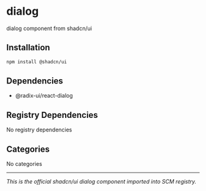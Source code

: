 # dialog

dialog component from shadcn/ui

## Installation

```bash
npm install @shadcn/ui
```

## Dependencies

- @radix-ui/react-dialog

## Registry Dependencies

No registry dependencies

## Categories

No categories

---

*This is the official shadcn/ui dialog component imported into SCM registry.*
